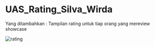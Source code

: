 # UAS_Rating_Silva_Wirda

Yang ditambahkan :
Tampilan rating untuk tiap orang yang mereview showcase

![rating](https://user-images.githubusercontent.com/37255009/58635137-495f9c80-8317-11e9-90cb-9ca58895810c.png)
